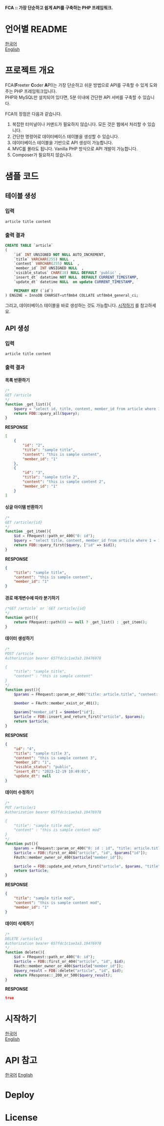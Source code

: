 **FCA :: 가장 단순하고 쉽게 API를 구축하는 PHP 프레임워크.**

# 언어별 README
[한국어](https://github.com/freetercoder/fca/blob/main/README.md)  
[English](https://github.com/freetercoder/fca/blob/main/docs/readme/en.md)

# 프로젝트 개요
FCA(**F**reeter **C**oder **A**PI)는 가장 단순하고 쉬운 방법으로 API를 구축할 수 있게 도와주는 PHP 프레임워크입니다.  
PHP와 MySQL만 설치되어 있다면, 5분 이내에 간단한 API 서버를 구축할 수 있습니다.  

FCA의 장점은 다음과 같습니다.

1. 복잡한 터미널이나 커맨드가 필요하지 않습니다. 모든 것은 웹에서 처리할 수 있습니다.
2. 간단한 명령어로 데이터베이스 테이블을 생성할 수 있습니다.
3. 데이터베이스 테이블을 기반으로 API 생성이 가능합니다.
4. MVC를 몰라도 됩니다. Vanilla PHP 방식으로 API 개발이 가능합니다.
5. Composer가 필요하지 않습니다.

# 샘플 코드
## 테이블 생성
### 입력
```sh
article title content
```
### 출력 결과
```SQL
CREATE TABLE `article` 
( 
    `id` INT UNSIGNED NOT NULL AUTO_INCREMENT,    
    `title` VARCHAR(255) NULL  ,
    `content` VARCHAR(255) NULL  ,
    `member_id` INT UNSIGNED NULL  ,
    `visible_status` CHAR(10) NULL DEFAULT 'public' ,
    `insert_dt` datetime NOT NULL  DEFAULT CURRENT_TIMESTAMP,
    `update_dt` datetime NULL  on update CURRENT_TIMESTAMP,

    PRIMARY KEY (`id`)
) ENGINE = InnoDB CHARSET=utf8mb4 COLLATE utf8mb4_general_ci;    
```
그리고, 데이터베이스 테이블을 바로 생성하는 것도 가능합니다. [시작하기](https://github.com/freetercoder/fca/wiki/%EC%8B%9C%EC%9E%91%ED%95%98%EA%B8%B0) 를 참고하세요.

## API 생성
### 입력
```sh
article title content
```
### 출력 결과
#### 목록 반환하기
```PHP
/*
GET /article
*/  
function _get_list(){
    $query = "select id, title, content, member_id from article where 1 = 1 and visible_status = 'public' order by insert_dt asc";
    return FDB::query_all($query);
}
```
  
**RESPONSE**
```JSON  
[
    {
        "id": "2",
        "title": "sample title",
        "content": "this is sample content",
        "member_id": "1"
    },
    {
        "id": "3",
        "title": "sample title 2",
        "content": "this is sample content 2",
        "member_id": "1"
    }
]
```

#### 싱글 아이템 반환하기
```PHP
/*
GET /article/{id}
*/
function _get_item(){
    $id = FRequest::path_or_400("0: id");
    $query = "select title, content, member_id from article where 1 = 1 and visible_status = 'public' and id = :id";
    return FDB::query_first($query, ["id" => $id]);
}
```
  
**RESPONSE**
```JSON
{
    "title": "sample title",
    "content": "this is sample content",
    "member_id": "1"
}
```


#### 경로 매개변수에 따라 분기하기
```PHP
/*GET /article` or `GET /article/{id}
*/
function get(){
    return FRequest::path(0) == null ? _get_list() : _get_item();
}
```

#### 데이터 생성하기
```PHP
/*
POST /article
Authorization bearer 657fdc1c1ae3a3.19476978

{
    "title": "sample title",
    "content" : "this is sample content"
}
*/
function post(){    
    $params = FRequest::param_or_400("title: article.title", "content: article.content");

    $member = FAuth::member_exist_or_401();
        
    $params["member_id"] = $member["id"];
    $article = FDB::insert_and_return_first("article", $params);
    return $article;
}
```
  
**RESPONSE**
```JSON
{
    "id": "4",
    "title": "sample title 3",
    "content": "this is sample content 3",
    "member_id": "1",
    "visible_status": "public",
    "insert_dt": "2023-12-19 10:49:01",
    "update_dt": null
}
```

#### 데이터 수정하기
```PHP
/*
PUT /article/1
Authorization bearer 657fdc1c1ae3a3.19476978

{
    "title": "sample title mod",
    "content" : "this is sample content mod"
}
*/
function put(){    
    $params = FRequest::param_or_400("0: id : id", "title: article.title", "content: article.content");
    $article = FDB::first_or_404("article", "id", $params["id"]);
    FAuth::member_owner_or_400($article["member_id"]);

    $article = FDB::update_and_return_first("article", $params, "title", "content", "member_id");
    return $article;
}
```
  
**RESPONSE**
```JSON
{
    "title": "sample title mod",
    "content": "this is sample content mod",
    "member_id": "1"
}
```

#### 데이터 삭제하기
```PHP
/*
DELETE /article/1
Authorization bearer 657fdc1c1ae3a3.19476978
*/
function delete(){
    $id = FRequest::path_or_400("0: id");
    $article = FDB::first_or_404("article", "id", $id);
    FAuth::member_owner_or_400($article["member_id"]);    
    $query_result = FDB::delete("article", "id", $id);
    return FResponse::_200_or_500($query_result);
}
```
  
**RESPONSE**
```JSON
true
```

# 시작하기
[한국어](https://github.com/freetercoder/fca/blob/main/docs/getting_started/ko.md)  
[English](https://github.com/freetercoder/fca/blob/main/docs/getting_started/en.md)

# API 참고
[한국어](https://github.com/freetercoder/fca/blob/main/docs/api_reference/ko.md)
[English](https://github.com/freetercoder/fca/blob/main/docs/api_reference/en.md)

# Deploy

# License